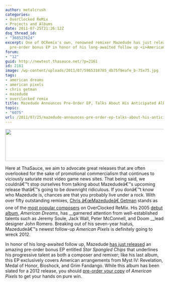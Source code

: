 ```yaml
---
author: metalcrush
categories:
- OverClocked ReMix
- Projects and Albums
date: 2011-07-25T21:26:12Z
dsq_thread_id:
- "368527624"
excerpt: One of OCRemix's own, renowned remixer Mazedude has just released an amazing
  pre-order bonus EP in honor of his long-awaited follow up <i>American Pixels</i>.
forum:
- "12"
guid: http://newtest.thasauce.net/?p=2161
id: 2161
image: /wp-content/uploads/2011/07/5965318785_db75f9eafe_b-75x75.jpg
tags:
- american dreams
- american pixels
- chris getman
- mazedude
- overclocked remix
title: Mazedude Announces Pre-Order EP, Talks About His Anticipated Album
topic:
- "6075"
url: /2011/07/25/mazedude-announces-pre-order-ep-talks-about-his-anticipated-album/
---
```


<img src="http://thasauce.net/wp-content/uploads/2011/07/americanPixel.png" alt="" title="americanPixel" width="590" height="102" class="aligncenter size-full wp-image-2166" srcset="http://thasauce.net/wp-content/uploads/2011/07/americanPixel.png 590w, http://thasauce.net/wp-content/uploads/2011/07/americanPixel-300x51.png 300w, http://thasauce.net/wp-content/uploads/2011/07/americanPixel-75x12.png 75w" sizes="(max-width: 590px) 100vw, 590px" />

Here at ThaSauce, we aim to advocate great releases that are often overlooked for the sake of promotional commercialism that continues to viciously saturate most video game news sites. That being said, we couldnâ€™t stop ourselves from talking about Mazedudeâ€™s upcoming release thatâ€™s going to be downright ridiculous. If you donâ€™t know who Mazedude is, chances are that you probably live under a rock. With over fifty outstanding remixes, [Chris â€œMazedudeâ€ Getman](http://mazedudemusic.com/) stands as one of the [most popular composers](http://ocremix.org/info/ReMixer_Interview:_Mazedude_%28Christopher_Getman%29) on OverClocked ReMix. His 2005 [debut album](http://thasauce.net/2005/11/29/mazedude-releases-the-american-album-obtains-oc-remix-spotlight/), _American Dreams,_ has __garnered attention from well-established talents such as Jeremy Soule, Jack Wall, Peter McConnell, and Doom __lead designer John Romero. Breaking out of his seven-year hiatus, Mazedudeâ€™s newest follow-up _American Pixels_ is definitely going to wreck 2012.

In honor of his long-awaited follow up, Mazedude [has just released](http://randalldrew.com/?p=2063) an amazing pre-order bonus EP entitled _Star Spangled Chips_ that underlines his progressive talent as both a composer and remixer; like his last album, this EP exclusively covers American arrangements from Myst IV: Revelation, Medal of Honor, Bioshock, and Grim Fandango. While this album has been slated for a 2012 release, you should [pre-order your copy](http://www.americanpixels.com/pre-order.php?id=rkd) of _American Pixels_ to get your hands on pure win.